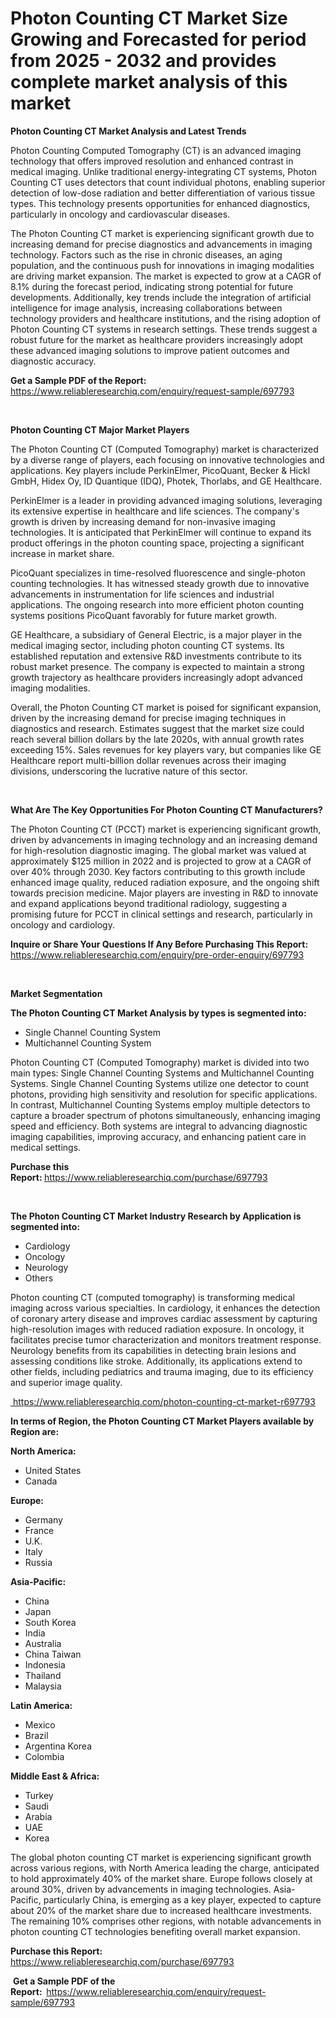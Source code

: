 <p><h1>Photon Counting CT Market Size Growing and Forecasted for period from 2025 - 2032 and provides complete market analysis of this market</h1></p><p><strong>Photon Counting CT Market Analysis and Latest Trends</strong></p>
<p><p>Photon Counting Computed Tomography (CT) is an advanced imaging technology that offers improved resolution and enhanced contrast in medical imaging. Unlike traditional energy-integrating CT systems, Photon Counting CT uses detectors that count individual photons, enabling superior detection of low-dose radiation and better differentiation of various tissue types. This technology presents opportunities for enhanced diagnostics, particularly in oncology and cardiovascular diseases.</p><p>The Photon Counting CT market is experiencing significant growth due to increasing demand for precise diagnostics and advancements in imaging technology. Factors such as the rise in chronic diseases, an aging population, and the continuous push for innovations in imaging modalities are driving market expansion. The market is expected to grow at a CAGR of 8.1% during the forecast period, indicating strong potential for future developments. Additionally, key trends include the integration of artificial intelligence for image analysis, increasing collaborations between technology providers and healthcare institutions, and the rising adoption of Photon Counting CT systems in research settings. These trends suggest a robust future for the market as healthcare providers increasingly adopt these advanced imaging solutions to improve patient outcomes and diagnostic accuracy.</p></p>
<p><strong>Get a Sample PDF of the Report:&nbsp;</strong> <a href="https://www.reliableresearchiq.com/enquiry/request-sample/697793?utm_campaign=1087&utm_medium=2&utm_source=Github&utm_content=ia&utm_term=13042025&utm_id=photon-counting-ct">https://www.reliableresearchiq.com/enquiry/request-sample/697793</a></p>
<p>&nbsp;</p>
<p><strong>Photon Counting CT Major Market Players</strong></p>
<p><p>The Photon Counting CT (Computed Tomography) market is characterized by a diverse range of players, each focusing on innovative technologies and applications. Key players include PerkinElmer, PicoQuant, Becker & Hickl GmbH, Hidex Oy, ID Quantique (IDQ), Photek, Thorlabs, and GE Healthcare.</p><p>PerkinElmer is a leader in providing advanced imaging solutions, leveraging its extensive expertise in healthcare and life sciences. The company's growth is driven by increasing demand for non-invasive imaging technologies. It is anticipated that PerkinElmer will continue to expand its product offerings in the photon counting space, projecting a significant increase in market share.</p><p>PicoQuant specializes in time-resolved fluorescence and single-photon counting technologies. It has witnessed steady growth due to innovative advancements in instrumentation for life sciences and industrial applications. The ongoing research into more efficient photon counting systems positions PicoQuant favorably for future market growth.</p><p>GE Healthcare, a subsidiary of General Electric, is a major player in the medical imaging sector, including photon counting CT systems. Its established reputation and extensive R&D investments contribute to its robust market presence. The company is expected to maintain a strong growth trajectory as healthcare providers increasingly adopt advanced imaging modalities.</p><p>Overall, the Photon Counting CT market is poised for significant expansion, driven by the increasing demand for precise imaging techniques in diagnostics and research. Estimates suggest that the market size could reach several billion dollars by the late 2020s, with annual growth rates exceeding 15%. Sales revenues for key players vary, but companies like GE Healthcare report multi-billion dollar revenues across their imaging divisions, underscoring the lucrative nature of this sector.</p></p>
<p>&nbsp;</p>
<p><strong>What Are The Key Opportunities For Photon Counting CT Manufacturers?</strong></p>
<p><p>The Photon Counting CT (PCCT) market is experiencing significant growth, driven by advancements in imaging technology and an increasing demand for high-resolution diagnostic imaging. The global market was valued at approximately $125 million in 2022 and is projected to grow at a CAGR of over 40% through 2030. Key factors contributing to this growth include enhanced image quality, reduced radiation exposure, and the ongoing shift towards precision medicine. Major players are investing in R&D to innovate and expand applications beyond traditional radiology, suggesting a promising future for PCCT in clinical settings and research, particularly in oncology and cardiology.</p></p>
<p><strong>Inquire or Share Your Questions If Any Before Purchasing This Report:</strong> <a href="https://www.reliableresearchiq.com/enquiry/pre-order-enquiry/697793?utm_campaign=1087&utm_medium=2&utm_source=Github&utm_content=ia&utm_term=13042025&utm_id=photon-counting-ct">https://www.reliableresearchiq.com/enquiry/pre-order-enquiry/697793</a></p>
<p>&nbsp;</p>
<p><strong>Market Segmentation</strong></p>
<p><strong>The Photon Counting CT Market Analysis by types is segmented into:</strong></p>
<p><ul><li>Single Channel Counting System</li><li>Multichannel Counting System</li></ul></p>
<p><p>Photon Counting CT (Computed Tomography) market is divided into two main types: Single Channel Counting Systems and Multichannel Counting Systems. Single Channel Counting Systems utilize one detector to count photons, providing high sensitivity and resolution for specific applications. In contrast, Multichannel Counting Systems employ multiple detectors to capture a broader spectrum of photons simultaneously, enhancing imaging speed and efficiency. Both systems are integral to advancing diagnostic imaging capabilities, improving accuracy, and enhancing patient care in medical settings.</p></p>
<p><strong>Purchase this Report:&nbsp;</strong><a href="https://www.reliableresearchiq.com/purchase/697793?utm_campaign=1087&utm_medium=2&utm_source=Github&utm_content=ia&utm_term=13042025&utm_id=photon-counting-ct">https://www.reliableresearchiq.com/purchase/697793</a></p>
<p>&nbsp;</p>
<p><strong>The Photon Counting CT Market Industry Research by Application is segmented into:</strong></p>
<p><ul><li>Cardiology</li><li>Oncology</li><li>Neurology</li><li>Others</li></ul></p>
<p><p>Photon counting CT (computed tomography) is transforming medical imaging across various specialties. In cardiology, it enhances the detection of coronary artery disease and improves cardiac assessment by capturing high-resolution images with reduced radiation exposure. In oncology, it facilitates precise tumor characterization and monitors treatment response. Neurology benefits from its capabilities in detecting brain lesions and assessing conditions like stroke. Additionally, its applications extend to other fields, including pediatrics and trauma imaging, due to its efficiency and superior image quality.</p></p>
<p><a href="https://www.reliableresearchiq.com/photon-counting-ct-market-r697793?utm_campaign=1087&utm_medium=2&utm_source=Github&utm_content=ia&utm_term=13042025&utm_id=photon-counting-ct">&nbsp;https://www.reliableresearchiq.com/photon-counting-ct-market-r697793</a></p>
<p><strong>In terms of Region, the Photon Counting CT Market Players available by Region are:</strong></p>
<p>
    <p> <strong> North America: </strong>
        <ul>
            <li>United States</li>
            <li>Canada</li>
        </ul>
        </p> 
    <p> <strong> Europe: </strong>
        <ul>
            <li>Germany</li>
            <li>France</li>
            <li>U.K.</li>
            <li>Italy</li>
            <li>Russia</li>
        </ul>
        </p> 
    <p> <strong> Asia-Pacific: </strong>
        <ul>
            <li>China</li>
            <li>Japan</li>
            <li>South Korea</li>
            <li>India</li>
            <li>Australia</li>
            <li>China Taiwan</li>
            <li>Indonesia</li>
            <li>Thailand</li>
            <li>Malaysia</li>
        </ul>
        </p> 
    <p> <strong> Latin America: </strong>
        <ul>
            <li>Mexico</li>
            <li>Brazil</li>
            <li>Argentina Korea</li>
            <li>Colombia</li>
        </ul>
        </p> 
    <p> <strong> Middle East & Africa: </strong>
        <ul>
            <li>Turkey</li>
            <li>Saudi</li>
            <li>Arabia</li>
            <li>UAE</li>
            <li>Korea</li>
        </ul>
    </p>
    </p>
<p><p>The global photon counting CT market is experiencing significant growth across various regions, with North America leading the charge, anticipated to hold approximately 40% of the market share. Europe follows closely at around 30%, driven by advancements in imaging technologies. Asia-Pacific, particularly China, is emerging as a key player, expected to capture about 20% of the market share due to increased healthcare investments. The remaining 10% comprises other regions, with notable advancements in photon counting CT technologies benefiting overall market expansion.</p></p>
<p><strong>Purchase this Report: </strong><a href="https://www.reliableresearchiq.com/purchase/697793?utm_campaign=1087&utm_medium=2&utm_source=Github&utm_content=ia&utm_term=13042025&utm_id=photon-counting-ct">https://www.reliableresearchiq.com/purchase/697793</a></p>
<p>&nbsp;<strong>Get a Sample PDF of the Report:&nbsp;&nbsp;</strong><a href="https://www.reliableresearchiq.com/enquiry/request-sample/697793?utm_campaign=1087&utm_medium=2&utm_source=Github&utm_content=ia&utm_term=13042025&utm_id=photon-counting-ct">https://www.reliableresearchiq.com/enquiry/request-sample/697793</a></p>
<p><strong></strong></p>
<p><p></p><p></p><p></p></p>